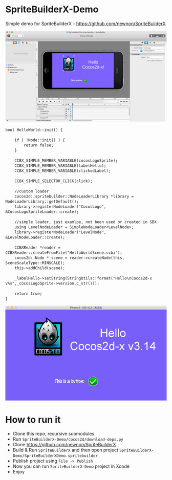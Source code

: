 # SpriteBuilderX-Demo

Simple demo for SpriteBuilderX - https://github.com/newnon/SpriteBuilderX



![](Docs/SBX.png "Design UI in editor")

```
bool HelloWorld::init() {

    if ( !Node::init() ) {
        return false;
    }

    CCBX_SIMPLE_MEMBER_VARIABLE(cocosLogoSprite);
    CCBX_SIMPLE_MEMBER_VARIABLE(labelHello);
    CCBX_SIMPLE_MEMBER_VARIABLE(clickedLabel);
    
    CCBX_SIMPLE_SELECTOR_CLICK(click);
    
    //custom loader
    cocos2d::spritebuilder::NodeLoaderLibrary *library = NodeLoaderLibrary::getDefault();
    library->registerNodeLoader("CocosLogo", &CocosLogoSpriteLoader::create);
    
    //simple loader, just examlpe, not been used or created in SBX
    using LevelNodeLoader = SimpleNodeLoader<LevelNode>;
    library->registerNodeLoader("LevelNode", &LevelNodeLoader::create);
    
    CCBXReader *reader = CCBXReader::createFromFile("HelloWorldScene.ccbi");
    cocos2d::Node * scene = reader->createNode(this, SceneScaleType::MINSCALE);
    this->addChild(scene);
    
    _labelHello->setString(StringUtils::format("Hello\nCocos2d-x v%s",_cocosLogoSprite->version.c_str()));
  
    return true;
}
```

![](Docs/Simulator.png "Get same result in Simulator or device")


# How to run it
  * Clone this repo, recursive submodules
  * Run `SpriteBuilderX-Demo/cocos2d/download-deps.py`
  * Clone https://github.com/newnon/SpriteBuilderX
  * Build & Run `SpriteBuilderX` and then open project `SpriteBuilderX-Demo/SpriteBuilderXDemo.spritebuilder`
  * Publish project using `File -> Publish`
  * Now you can run `SpriteBuilderX-Demo` project in Xcode
  * Enjoy
